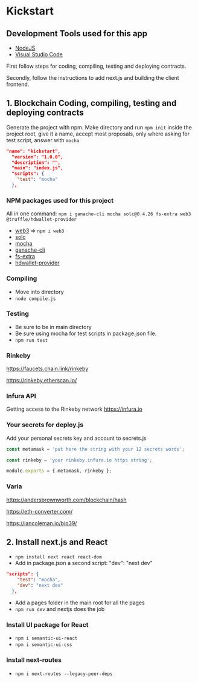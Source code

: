# Kickstart

## Development Tools used for this app

- [NodeJS](https://nodejs.org/)
- [Visual Studio Code](https://code.visualstudio.com/)

First follow steps for coding, compiling, testing and deploying contracts.

Secondly, follow the instructions to add next.js and building the client frontend.

## 1. Blockchain Coding, compiling, testing and deploying contracts

Generate the project with npm.
Make directory and run `npm init` inside the project root, give it a name, accept most proposals, only where asking for test script, answer with `mocha`

```json
"name": "kickstart",
  "version": "1.0.0",
  "description": "",
  "main": "index.js",
  "scripts": {
    "test": "mocha"
  },
```

### NPM packages used for this project

All in one command:
`npm i ganache-cli mocha solc@0.4.26 fs-extra web3 @truffle/hdwallet-provider`

- [web3](https://github.com/ChainSafe/web3.js#readme) => `npm i web3`
- [solc](https://github.com/ethereum/solc-js#readme)
- [mocha](https://mochajs.org/)
- [ganache-cli](https://github.com/trufflesuite/ganache#readme)
- [fs-extra](https://github.com/jprichardson/node-fs-extra)
- [hdwallet-provider](https://github.com/trufflesuite/truffle/tree/master/packages/hdwallet-provider#readme)

### Compiling

- Move into directory
- `node compile.js`

### Testing

- Be sure to be in main directory
- Be sure using mocha for test scripts in package.json file.
- `npm run test`

### Rinkeby

https://faucets.chain.link/rinkeby

https://rinkeby.etherscan.io/

### Infura API

Getting access to the Rinkeby network
https://infura.io

### Your secrets for deploy.js

Add your personal secrets key and account to secrets.js

```js
const metamask = 'put here the string with your 12 secrets words';

const rinkeby = 'your rinkeby.infura.io https string';

module.exports = { metamask, rinkeby };
```

### Varia

https://andersbrownworth.com/blockchain/hash

https://eth-converter.com/

https://iancoleman.io/bip39/

## 2. Install next.js and React

- `npm install next react react-dom`
- Add in package.json a second script: "dev": "next dev"

```json
"scripts": {
    "test": "mocha",
    "dev": "next dev"
  },
```

- Add a pages folder in the main root for all the pages
- `npm run dev` and nextjs does the job

### Install UI package for React

- `npm i semantic-ui-react`
- `npm i semantic-ui-css`

### Install next-routes

- `npm i next-routes --legacy-peer-deps`
